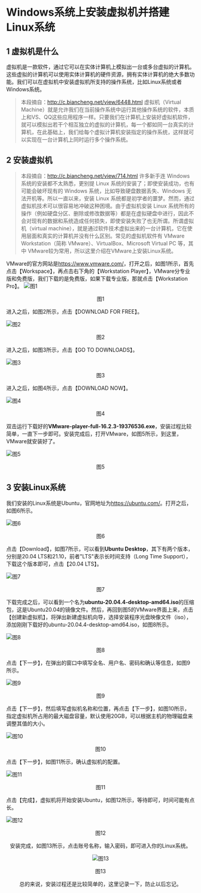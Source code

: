 # Windows系统上安装虚拟机并搭建Linux系统

## 1 虚拟机是什么

虚拟机是一款软件，通过它可以在实体计算机上模拟出一台或多台虚拟的计算机。这些虚拟的计算机可以使用实体计算机的硬件资源，拥有实体计算机的绝大多数功能。我们可以在虚拟机中安装虚拟机所支持的操作系统，比如Linux系统或者Windows系统。
> 本段摘自：<http://c.biancheng.net/view/6448.html>
> 虚拟机（Virtual Machine）就是允许我们在当前操作系统中运行其他操作系统的软件，本质上和VS、QQ这些应用程序一样。只要我们在计算机上安装好虚拟机软件，就可以模拟出若干个相互独立的虚拟的计算机，每一个都如同一台真实的计算机，在此基础上，我们给每个虚拟计算机安装指定的操作系统，这样就可以实现在一台计算机上同时运行多个操作系统。

## 2 安装虚拟机

> 本段摘自：<http://c.biancheng.net/view/714.html>
> 许多新手连 Windows 系统的安装都不太熟悉，更别提 Linux 系统的安装了；即使安装成功，也有可能会破坏现有的 Windows 系统，比如导致硬盘数据丢失、Windows 无法开机等。所以一直以来，安装 Linux 系统都是初学者的噩梦。然而，通过虚拟机技术可以很容易地冲破这种困境。由于虚拟机安装 Linux 系统所有的操作（例如硬盘分区、删除或修改数据等）都是在虚拟硬盘中进行，因此不会对现有的数据和系统造成任何损失，即使安装失败了也无所谓。所谓虚拟机（virtual machine），就是通过软件技术虚拟出来的一台计算机，它在使用层面和真实的计算机并没有什么区别。常见的虚拟机软件有 VMware Workstation（简称 VMware）、VirtualBox、Microsoft Virtual PC 等，其中 VMware较为常用，所以这里介绍在VMware上安装Linux系统。

VMware的官方网站是<https://www.vmware.com/>，打开之后，如图1所示，首先点击【Workspace】，再点击右下角的【Workstation Player】，VMware分专业版和免费版，我们下载的是免费版，如果下载专业版，那就点击【Workstation Pro】。
![图1](https://gitee.com/guige317/blog-img_1/raw/master/Windows%E7%B3%BB%E7%BB%9F%E4%B8%8A%E5%AE%89%E8%A3%85%E8%99%9A%E6%8B%9F%E6%9C%BA%E5%B9%B6%E6%90%AD%E5%BB%BALinux%E7%B3%BB%E7%BB%9F/%E5%9B%BE1.PNG)

<center> 图1</center>

进入之后，如图2所示，点击【DOWNLOAD FOR FREE】。

![图2](https://gitee.com/guige317/blog-img_1/raw/master/Windows%E7%B3%BB%E7%BB%9F%E4%B8%8A%E5%AE%89%E8%A3%85%E8%99%9A%E6%8B%9F%E6%9C%BA%E5%B9%B6%E6%90%AD%E5%BB%BALinux%E7%B3%BB%E7%BB%9F/%E5%9B%BE2.PNG)

<center>图2</center>

进入之后，如图3所示，点击【GO TO DOWNLOADS】。

![图3](https://gitee.com/guige317/blog-img_1/raw/master/Windows%E7%B3%BB%E7%BB%9F%E4%B8%8A%E5%AE%89%E8%A3%85%E8%99%9A%E6%8B%9F%E6%9C%BA%E5%B9%B6%E6%90%AD%E5%BB%BALinux%E7%B3%BB%E7%BB%9F/%E5%9B%BE3.PNG)

<center>图3</center>

进入之后，如图4所示，点击【DOWNLOAD NOW】。

![图4](https://gitee.com/guige317/blog-img_1/raw/master/Windows%E7%B3%BB%E7%BB%9F%E4%B8%8A%E5%AE%89%E8%A3%85%E8%99%9A%E6%8B%9F%E6%9C%BA%E5%B9%B6%E6%90%AD%E5%BB%BALinux%E7%B3%BB%E7%BB%9F/%E5%9B%BE4.PNG)

<center>图4</center>

双击运行下载好的**VMware-player-full-16.2.3-19376536.exe**，安装过程比较简单，一直下一步即可。安装完成后，打开VMware，如图5所示，到这里，VMware就安装好了。

![图5](https://gitee.com/guige317/blog-img_1/raw/master/Windows%E7%B3%BB%E7%BB%9F%E4%B8%8A%E5%AE%89%E8%A3%85%E8%99%9A%E6%8B%9F%E6%9C%BA%E5%B9%B6%E6%90%AD%E5%BB%BALinux%E7%B3%BB%E7%BB%9F/%E5%9B%BE5.PNG)

<center>图5</center>

## 3 安装Linux系统

我们安装的Linux系统是Ubuntu，官网地址为<https://ubuntu.com/>。打开之后，如图6所示。

![图6](https://gitee.com/guige317/blog-img_1/raw/master/Windows%E7%B3%BB%E7%BB%9F%E4%B8%8A%E5%AE%89%E8%A3%85%E8%99%9A%E6%8B%9F%E6%9C%BA%E5%B9%B6%E6%90%AD%E5%BB%BALinux%E7%B3%BB%E7%BB%9F/%E5%9B%BE6.PNG)

<center>图6</center>

点击【Download】，如图7所示，可以看到**Ubuntu Desktop**，其下有两个版本，分别是20.04 LTS和21.10，前者"LTS"表示长时间支持（Long Time Support），下载这个版本即可，点击【20.04 LTS】。

![图7](https://gitee.com/guige317/blog-img_1/raw/master/Windows%E7%B3%BB%E7%BB%9F%E4%B8%8A%E5%AE%89%E8%A3%85%E8%99%9A%E6%8B%9F%E6%9C%BA%E5%B9%B6%E6%90%AD%E5%BB%BALinux%E7%B3%BB%E7%BB%9F/%E5%9B%BE7.PNG)

<center>图7</center>

下载完成之后，可以看到一个名为**ubuntu-20.04.4-desktop-amd64.iso**的压缩包，这是Ubuntu20.04的镜像文件。然后，再回到图5的VMware界面上来，点击【创建新虚拟机】，将弹出新建虚拟机向导，选择安装程序光盘映像文件（iso），添加刚刚下载好的ubuntu-20.04.4-desktop-amd64.iso，如图8所示。

![图8](https://gitee.com/guige317/blog-img_1/raw/master/Windows%E7%B3%BB%E7%BB%9F%E4%B8%8A%E5%AE%89%E8%A3%85%E8%99%9A%E6%8B%9F%E6%9C%BA%E5%B9%B6%E6%90%AD%E5%BB%BALinux%E7%B3%BB%E7%BB%9F/%E5%9B%BE8.PNG)

<center>图8</center>

点击【下一步】，在弹出的窗口中填写全名、用户名、密码和确认等信息，如图9所示。

![图9](https://gitee.com/guige317/blog-img_1/raw/master/Windows%E7%B3%BB%E7%BB%9F%E4%B8%8A%E5%AE%89%E8%A3%85%E8%99%9A%E6%8B%9F%E6%9C%BA%E5%B9%B6%E6%90%AD%E5%BB%BALinux%E7%B3%BB%E7%BB%9F/%E5%9B%BE9.PNG)

<center>图9</center>

点击【下一步】，然后填写虚拟机名称和位置，再点击【下一步】，如图10所示，指定虚拟机所占用的最大磁盘容量，默认使用20GB，可以根据主机的物理磁盘来调整其值的大小。

![图10](https://gitee.com/guige317/blog-img_1/raw/master/Windows%E7%B3%BB%E7%BB%9F%E4%B8%8A%E5%AE%89%E8%A3%85%E8%99%9A%E6%8B%9F%E6%9C%BA%E5%B9%B6%E6%90%AD%E5%BB%BALinux%E7%B3%BB%E7%BB%9F/%E5%9B%BE10.PNG)

<center>图10</center>

点击【下一步】，如图11所示，确认虚拟机的配置。

![图11](https://gitee.com/guige317/blog-img_1/raw/master/Windows%E7%B3%BB%E7%BB%9F%E4%B8%8A%E5%AE%89%E8%A3%85%E8%99%9A%E6%8B%9F%E6%9C%BA%E5%B9%B6%E6%90%AD%E5%BB%BALinux%E7%B3%BB%E7%BB%9F/%E5%9B%BE11.PNG)

<center>图11</center>

点击【完成】，虚拟机将开始安装Ubuntu，如图12所示，等待即可，时间可能有点长。

![图12](https://gitee.com/guige317/blog-img_1/raw/master/Windows%E7%B3%BB%E7%BB%9F%E4%B8%8A%E5%AE%89%E8%A3%85%E8%99%9A%E6%8B%9F%E6%9C%BA%E5%B9%B6%E6%90%AD%E5%BB%BALinux%E7%B3%BB%E7%BB%9F/%E5%9B%BE12.PNG)

<center>图12<center>

安装完成，如图13所示，点击账号名称，输入密码，即可进入你的Linux系统。

![图13](https://gitee.com/guige317/blog-img_1/raw/master/Windows%E7%B3%BB%E7%BB%9F%E4%B8%8A%E5%AE%89%E8%A3%85%E8%99%9A%E6%8B%9F%E6%9C%BA%E5%B9%B6%E6%90%AD%E5%BB%BALinux%E7%B3%BB%E7%BB%9F/%E5%9B%BE13.PNG)

<center>图13</center>

总的来说，安装过程还是比较简单的，这里记录一下，防止以后忘记。
